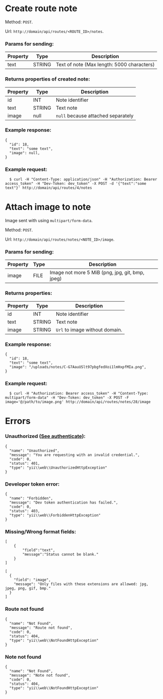 # Create route note
Method: `POST`.

Url: `http://domain/api/routes/<ROUTE_ID>/notes`.

### Params for sending:

Property | Type | Description
-------- | ---- | -----------
text | STRING | Text of note (Max length: 5000 characters)


### Returns properties of created note:

Property | Type | Description
-------- | ---- | -----------
id | INT | Note identifier 
text | STRING | Text note
image | null | `null` because attached separately


### Example response:
```
{
  "id": 18,
  "text": "some text",
  "image": null,
}
```

### Example request: 
```
  $ curl -H "Content-Type: application/json" -H "Authorization: Bearer access_token" -H "Dev-Token: dev_token" -X POST -d '{"text":"some text"}' http://domain/api/routes/4/notes
```

# Attach image to note
Image sent with using `multipart/form-data`.

Method: `POST`.

Url: `http://domain/api/routes/notes/<NOTE_ID>/image`.

### Params for sending:

Property | Type | Description
-------- | ---- | -----------
image | FILE | Image not more 5 MiB (png, jpg, git, bmp, jpeg)


### Returns properties:

Property | Type | Description
-------- | ---- | -----------
id | INT | Note identifier 
text | STRING | Text note
image | STRING | `Url` to image without domain.


### Example response:
```
{
  "id": 18,
  "text": "some text",
  "image": "/uploads/notes/C-G7AauUSlt97pbgfedXoi1lmHxpfMIa.png",
}
```

### Example request:
```
  $ curl -H "Authorization: Bearer access_token" -H "Content-Type: multipart/form-data" -H "Dev-Token: dev_token" -X POST -F image='@/path/to/image.png' http://domain/api/routes/notes/28/image
```

# Errors

### Unauthorized ([See authenticate](https://github.com/CBCMoving/cbc_application/blob/master/Authenticate.md)):
```
{
  "name": "Unauthorized",
  "message": "You are requesting with an invalid credential.",
  "code": 0,
  "status": 401,
  "type": "yii\\web\\UnauthorizedHttpException"
}
```

### Developer token error:
```
{
  "name": "Forbidden",
  "message": "Dev token authentication has failed.",
  "code": 0,
  "status": 403,
  "type": "yii\\web\\ForbiddenHttpException"
}
```

### Missing/Wrong format fields: 
```
[
	{
		"field":"text",
		"message":"Status cannot be blank."
	}
]
```
```
[
  {
    "field": "image",
    "message": "Only files with these extensions are allowed: jpg, jpeg, png, gif, bmp."
  }
]
```

### Route not found
```
{
  "name": "Not Found",
  "message": "Route not found",
  "code": 0,
  "status": 404,
  "type": "yii\\web\\NotFoundHttpException"
}
```

### Note not found
```
{
  "name": "Not Found",
  "message": "Note not found",
  "code": 0,
  "status": 404,
  "type": "yii\\web\\NotFoundHttpException"
}
```